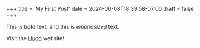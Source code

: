 +++
title = 'My First Post'
date = 2024-06-08T18:39:58-07:00
draft = false
+++

This is **bold** text, and this is *emphasized* text.

Visit the [Hugo](https://gohugo.io) website!
